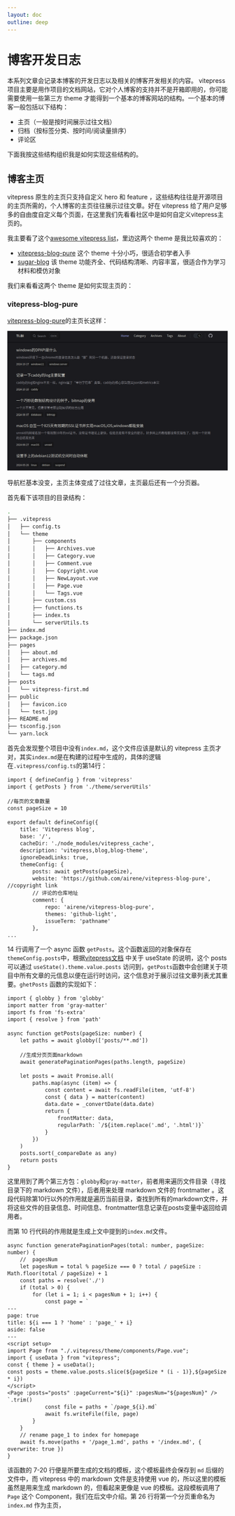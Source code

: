 ```yaml
---
layout: doc
outline: deep
---
```


# 博客开发日志

本系列文章会记录本博客的开发日志以及相关的博客开发相关的内容。
vitepress 项目主要是用作项目的文档网站，它对个人博客的支持并不是开箱即用的，你可能需要使用一些第三方 theme 才能得到一个基本的博客网站的结构。一个基本的博客一般包括以下结构：

- 主页（一般是按时间展示过往文档）
- 归档（按标签分类、按时间/阅读量排序）
- 评论区

下面我按这些结构组织我是如何实现这些结构的。

## 博客主页
vitepress 原生的主页只支持自定义 hero 和 feature ，这些结构往往是开源项目的主页所需的，个人博客的主页往往展示过往文章。好在 vitepress 给了用户足够多的自由度自定义每个页面，在这里我们先看看社区中是如何自定义vitepress主页的。

我主要看了这个[awesome vitepress list](https://github.com/logicspark/awesome-vitepress-v1)，里边这两个 theme 是我比较喜欢的：

- [vitepress-blog-pure](https://github.com/airene/vitepress-blog-pure) 这个 theme 十分小巧，很适合初学者入手
- [sugar-blog](https://github.com/ATQQ/sugar-blog) 该 theme 功能齐全、代码结构清晰、内容丰富，很适合作为学习材料和模仿对象

我们来看看这两个 theme 是如何实现主页的：

### vitepress-blog-pure
[vitepress-blog-pure](https://ti.bi/)的主页长这样：

![vitepress-blog-pure的主页](./vitepress-blog-pure-home.png)

导航栏基本没变，主页主体变成了过往文章，主页最后还有一个分页器。

首先看下该项目的目录结构：
```sh
.
├── .vitepress
│   ├── config.ts
│   └── theme
│       ├── components
│       │   ├── Archives.vue
│       │   ├── Category.vue
│       │   ├── Comment.vue
│       │   ├── Copyright.vue
│       │   ├── NewLayout.vue
│       │   ├── Page.vue
│       │   └── Tags.vue
│       ├── custom.css
│       ├── functions.ts
│       ├── index.ts
│       └── serverUtils.ts
├── index.md
├── package.json
├── pages
│   ├── about.md
│   ├── archives.md
│   ├── category.md
│   └── tags.md
├── posts
│   └── vitepress-first.md
├── public
│   ├── favicon.ico
│   └── test.jpg
├── README.md
├── tsconfig.json
└── yarn.lock
```
首先会发现整个项目中没有`index.md`，这个文件应该是默认的 vitepress 主页才对，其实`index.md`是在构建的过程中生成的，具体的逻辑在`.vitepress/config.ts`的第14行：
```js:line-numbers{14}
import { defineConfig } from 'vitepress'
import { getPosts } from './theme/serverUtils'

//每页的文章数量
const pageSize = 10

export default defineConfig({
    title: 'Vitepress blog',
    base: '/',
    cacheDir: './node_modules/vitepress_cache',
    description: 'vitepress,blog,blog-theme',
    ignoreDeadLinks: true,
    themeConfig: {
        posts: await getPosts(pageSize),
        website: 'https://github.com/airene/vitepress-blog-pure', //copyright link
        // 评论的仓库地址
        comment: {
            repo: 'airene/vitepress-blog-pure',
            themes: 'github-light',
            issueTerm: 'pathname'
        },
...
```
14 行调用了一个 async 函数 `getPosts`。这个函数返回的对象保存在`themeConfig.posts`中，根据[vitepress文档](
) 中关于 useState 的说明，这个 posts 可以通过 `useState().theme.value.posts` 访问到，`getPosts`函数中会创建关于项目中所有文章的元信息以便在运行时访问，这个信息对于展示过往文章列表尤其重要。`ghetPosts` 函数的实现如下：
```js:line-numbers{10}
import { globby } from 'globby'
import matter from 'gray-matter'
import fs from 'fs-extra'
import { resolve } from 'path'

async function getPosts(pageSize: number) {
    let paths = await globby(['posts/**.md'])

    //生成分页页面markdown
    await generatePaginationPages(paths.length, pageSize)

    let posts = await Promise.all(
        paths.map(async (item) => {
            const content = await fs.readFile(item, 'utf-8')
            const { data } = matter(content)
            data.date = _convertDate(data.date)
            return {
                frontMatter: data,
                regularPath: `/${item.replace('.md', '.html')}`
            }
        })
    )
    posts.sort(_compareDate as any)
    return posts
}
```
这里用到了两个第三方包：`globby`和`gray-matter`，前者用来遍历文件目录（寻找目录下的 markdown 文件），后者用来处理 markdown 文件的 frontmatter 。这段代码除第10行以外的作用就是遍历当前目录，查找到所有的markdown文件，并将这些文件的目录信息、时间信息、frontmatter信息记录在posts变量中返回给调用者。

而第 10 行代码的作用就是生成上文中提到的`index.md`文件。

```js:line-numbers{7-26}
async function generatePaginationPages(total: number, pageSize: number) {
    //  pagesNum
    let pagesNum = total % pageSize === 0 ? total / pageSize : Math.floor(total / pageSize) + 1
    const paths = resolve('./')
    if (total > 0) {
        for (let i = 1; i < pagesNum + 1; i++) {
            const page = `
---
page: true
title: ${i === 1 ? 'home' : 'page_' + i}
aside: false
---
<script setup>
import Page from "./.vitepress/theme/components/Page.vue";
import { useData } from "vitepress";
const { theme } = useData();
const posts = theme.value.posts.slice(${pageSize * (i - 1)},${pageSize * i})
</script>
<Page :posts="posts" :pageCurrent="${i}" :pagesNum="${pagesNum}" />
`.trim()
            const file = paths + `/page_${i}.md`
            await fs.writeFile(file, page)
        }
    }
    // rename page_1 to index for homepage
    await fs.move(paths + '/page_1.md', paths + '/index.md', { overwrite: true })
}
```
该函数的 7-20 行便是所要生成的文档的模板，这个模板最终会保存到 `md` 后缀的文件中，而 vitepress 中的 markdown 文件是支持使用 vue 的，所以这里的模板虽然是用来生成 markdown 的，但看起来更像是 vue 的模板。这段模板调用了 `Page` 这个 Component，我们在后文中介绍。第 26 行将第一个分页重命名为 `index.md` 作为主页，

